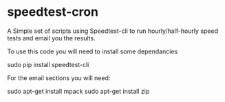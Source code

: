 # speedtest-cron
A Simple set of scripts using Speedtest-cli to run hourly/half-hourly speed tests and email you the results.

To use this code you will need to install some dependancies

sudo pip install speedtest-cli

For the email sections you will need:

sudo apt-get install mpack
sudo apt-get install zip
